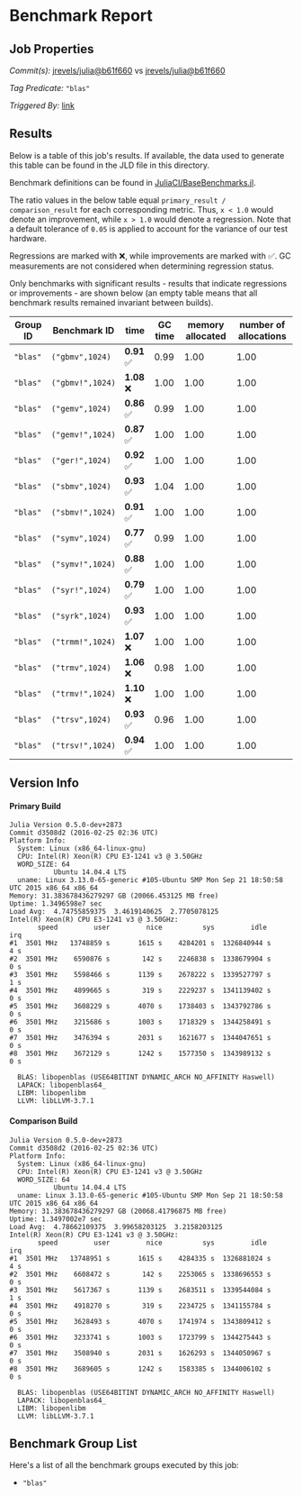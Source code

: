 # Benchmark Report

## Job Properties

*Commit(s):* [jrevels/julia@b61f660](https://github.com/jrevels/julia/commit/b61f6603d059b0a49df5c5551d5a1a663a7ae504) vs [jrevels/julia@b61f660](https://github.com/jrevels/julia/commit/b61f6603d059b0a49df5c5551d5a1a663a7ae504)

*Tag Predicate:* `"blas"`

*Triggered By:* [link](https://github.com/jrevels/julia/pull/2#issuecomment-192463976)

## Results

Below is a table of this job's results. If available, the data used to generate this
table can be found in the JLD file in this directory.

Benchmark definitions can be found in [JuliaCI/BaseBenchmarks.jl](https://github.com/JuliaCI/BaseBenchmarks.jl).

The ratio values in the below table equal `primary_result / comparison_result` for each corresponding
metric. Thus, `x < 1.0` would denote an improvement, while `x > 1.0` would denote a regression.
Note that a default tolerance of `0.05` is applied to account for the variance of our test
hardware.

Regressions are marked with :x:, while improvements are marked with :white_check_mark:. GC
measurements are not considered when determining regression status.

Only benchmarks with significant results - results that indicate regressions or improvements - are
shown below (an empty table means that all benchmark results remained invariant between builds).

| Group ID | Benchmark ID | time | GC time | memory allocated | number of allocations |
|----------|--------------|------|---------|------------------|-----------------------|
| `"blas"` | `("gbmv",1024)` | **0.91** :white_check_mark: | 0.99 | 1.00 | 1.00 |
| `"blas"` | `("gbmv!",1024)` | **1.08** :x: | 1.00 | 1.00 | 1.00 |
| `"blas"` | `("gemv",1024)` | **0.86** :white_check_mark: | 0.99 | 1.00 | 1.00 |
| `"blas"` | `("gemv!",1024)` | **0.87** :white_check_mark: | 1.00 | 1.00 | 1.00 |
| `"blas"` | `("ger!",1024)` | **0.92** :white_check_mark: | 1.00 | 1.00 | 1.00 |
| `"blas"` | `("sbmv",1024)` | **0.93** :white_check_mark: | 1.04 | 1.00 | 1.00 |
| `"blas"` | `("sbmv!",1024)` | **0.91** :white_check_mark: | 1.00 | 1.00 | 1.00 |
| `"blas"` | `("symv",1024)` | **0.77** :white_check_mark: | 0.99 | 1.00 | 1.00 |
| `"blas"` | `("symv!",1024)` | **0.88** :white_check_mark: | 1.00 | 1.00 | 1.00 |
| `"blas"` | `("syr!",1024)` | **0.79** :white_check_mark: | 1.00 | 1.00 | 1.00 |
| `"blas"` | `("syrk",1024)` | **0.93** :white_check_mark: | 1.00 | 1.00 | 1.00 |
| `"blas"` | `("trmm!",1024)` | **1.07** :x: | 1.00 | 1.00 | 1.00 |
| `"blas"` | `("trmv",1024)` | **1.06** :x: | 0.98 | 1.00 | 1.00 |
| `"blas"` | `("trmv!",1024)` | **1.10** :x: | 1.00 | 1.00 | 1.00 |
| `"blas"` | `("trsv",1024)` | **0.93** :white_check_mark: | 0.96 | 1.00 | 1.00 |
| `"blas"` | `("trsv!",1024)` | **0.94** :white_check_mark: | 1.00 | 1.00 | 1.00 |

## Version Info

#### Primary Build

```
Julia Version 0.5.0-dev+2873
Commit d3508d2 (2016-02-25 02:36 UTC)
Platform Info:
  System: Linux (x86_64-linux-gnu)
  CPU: Intel(R) Xeon(R) CPU E3-1241 v3 @ 3.50GHz
  WORD_SIZE: 64
           Ubuntu 14.04.4 LTS
  uname: Linux 3.13.0-65-generic #105-Ubuntu SMP Mon Sep 21 18:50:58 UTC 2015 x86_64 x86_64
Memory: 31.383678436279297 GB (20066.453125 MB free)
Uptime: 1.3496598e7 sec
Load Avg:  4.74755859375  3.4619140625  2.7705078125
Intel(R) Xeon(R) CPU E3-1241 v3 @ 3.50GHz: 
       speed         user         nice          sys         idle          irq
#1  3501 MHz   13748859 s       1615 s    4284201 s  1326840944 s          4 s
#2  3501 MHz    6590876 s        142 s    2246838 s  1338679904 s          0 s
#3  3501 MHz    5598466 s       1139 s    2678222 s  1339527797 s          1 s
#4  3501 MHz    4899665 s        319 s    2229237 s  1341139402 s          0 s
#5  3501 MHz    3608229 s       4070 s    1738403 s  1343792786 s          0 s
#6  3501 MHz    3215686 s       1003 s    1718329 s  1344258491 s          0 s
#7  3501 MHz    3476394 s       2031 s    1621677 s  1344047651 s          0 s
#8  3501 MHz    3672129 s       1242 s    1577350 s  1343989132 s          0 s

  BLAS: libopenblas (USE64BITINT DYNAMIC_ARCH NO_AFFINITY Haswell)
  LAPACK: libopenblas64_
  LIBM: libopenlibm
  LLVM: libLLVM-3.7.1

```

#### Comparison Build

```
Julia Version 0.5.0-dev+2873
Commit d3508d2 (2016-02-25 02:36 UTC)
Platform Info:
  System: Linux (x86_64-linux-gnu)
  CPU: Intel(R) Xeon(R) CPU E3-1241 v3 @ 3.50GHz
  WORD_SIZE: 64
           Ubuntu 14.04.4 LTS
  uname: Linux 3.13.0-65-generic #105-Ubuntu SMP Mon Sep 21 18:50:58 UTC 2015 x86_64 x86_64
Memory: 31.383678436279297 GB (20068.41796875 MB free)
Uptime: 1.3497002e7 sec
Load Avg:  4.78662109375  3.99658203125  3.2158203125
Intel(R) Xeon(R) CPU E3-1241 v3 @ 3.50GHz: 
       speed         user         nice          sys         idle          irq
#1  3501 MHz   13748951 s       1615 s    4284335 s  1326881024 s          4 s
#2  3501 MHz    6608472 s        142 s    2253065 s  1338696553 s          0 s
#3  3501 MHz    5617367 s       1139 s    2683511 s  1339544084 s          1 s
#4  3501 MHz    4918270 s        319 s    2234725 s  1341155784 s          0 s
#5  3501 MHz    3628493 s       4070 s    1741974 s  1343809412 s          0 s
#6  3501 MHz    3233741 s       1003 s    1723799 s  1344275443 s          0 s
#7  3501 MHz    3508940 s       2031 s    1626293 s  1344050967 s          0 s
#8  3501 MHz    3689605 s       1242 s    1583385 s  1344006102 s          0 s

  BLAS: libopenblas (USE64BITINT DYNAMIC_ARCH NO_AFFINITY Haswell)
  LAPACK: libopenblas64_
  LIBM: libopenlibm
  LLVM: libLLVM-3.7.1

```

## Benchmark Group List

Here's a list of all the benchmark groups executed by this job:

- `"blas"`

